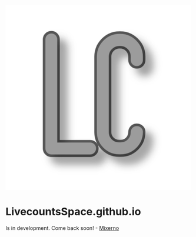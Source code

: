 ![alt text](https://raw.githubusercontent.com/LivecountsSpace/LivecountsSpace.github.io/master/poggers.png "The Logo lmao")
# LivecountsSpace.github.io

Is in development. Come back soon! - [Mixerno](https://twitter.com/mixernoboi)
